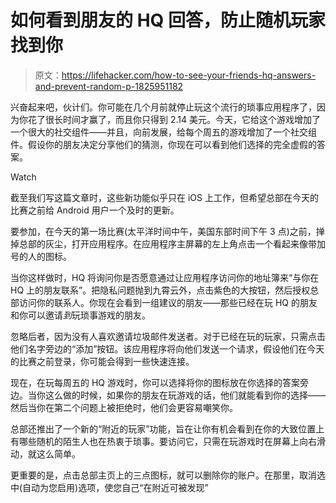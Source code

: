 # 如何看到朋友的 HQ 回答，防止随机玩家找到你

> 原文：<https://lifehacker.com/how-to-see-your-friends-hq-answers-and-prevent-random-p-1825951182>

兴奋起来吧，伙计们。你可能在几个月前就停止玩这个流行的琐事应用程序了，因为你花了很长时间才赢了，而且你只得到 2.14 美元。今天，它给这个游戏增加了一个很大的社交组件——并且，向前发展，给每个周五的游戏增加了一个社交组件。假设你的朋友决定分享他们的猜测，你现在可以看到他们选择的完全虚假的答案。

Watch

截至我们写这篇文章时，这些新功能似乎只在 iOS 上工作，但希望总部在今天的比赛之前给 Android 用户一个及时的更新。

要参加，在今天的第一场比赛(太平洋时间中午，美国东部时间下午 3 点)之前，掸掉总部的灰尘，打开应用程序。在应用程序主屏幕的左上角点击一个看起来像带加号的人的图标。

当你这样做时，HQ 将询问你是否愿意通过让应用程序访问你的地址簿来“与你在 HQ 上的朋友联系”。把隐私问题抛到九霄云外，点击紫色的大按钮，然后授权总部访问你的联系人。你现在会看到一组建议的朋友——那些已经在玩 HQ 的朋友和你可以邀请*到*玩琐事游戏的朋友。

忽略后者，因为没有人喜欢邀请垃圾邮件发送者。对于已经在玩的玩家，只需点击他们名字旁边的“添加”按钮。该应用程序将向他们发送一个请求，假设他们在今天的比赛之前登录，你可能会得到一些快速连接。

现在，在玩每周五的 HQ 游戏时，你可以选择将你的图标放在你选择的答案旁边。当你这么做的时候，如果你的朋友在玩游戏的话，他们就能看到你的选择——然后当你在第二个问题上被拒绝时，他们会更容易嘲笑你。

总部还推出了一个新的“附近的玩家”功能，旨在让你有机会看到在你的大致位置上有哪些随机的陌生人也在热衷于琐事。要访问它，只需在玩游戏时在屏幕上向右滑动，就这么简单。

更重要的是，点击总部主页上的三点图标，就可以删除你的账户。在那里，取消选中(自动为您启用)选项，使您自己“在附近可被发现”